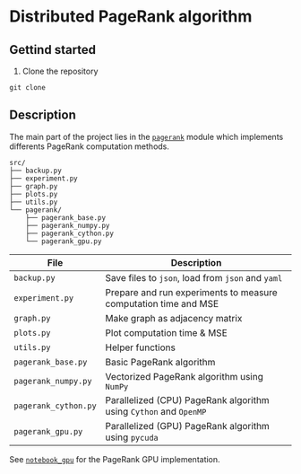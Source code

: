 # Distributed PageRank algorithm 

## Gettind started

1. Clone the repository 

```git
git clone 
```

## Description

The main part of the project lies in the [`pagerank`](src/pagerank/) module which implements differents PageRank computation methods. 

```
src/
├── backup.py
├── experiment.py
├── graph.py
├── plots.py
├── utils.py
└── pagerank/ 
    ├── pagerank_base.py
    ├── pagerank_numpy.py
    ├── pagerank_cython.py
    └── pagerank_gpu.py
```


| File       | Description                                             |
|-------------------|---------------------------------------------------------|
| `backup.py`         | Save files to `json`, load from `json` and `yaml`                      |
| `experiment.py`     | Prepare and run experiments to measure computation time and MSE               |
| `graph.py`          | Make graph as adjacency matrix            |
| `plots.py`          | Plot computation time & MSE                     |
| `utils.py`         | Helper functions             |
| `pagerank_base.py`  | Basic PageRank algorithm             |
| `pagerank_numpy.py` | Vectorized PageRank algorithm using `NumPy`        |
| `pagerank_cython.py`| Parallelized (CPU) PageRank algorithm using `Cython` and `OpenMP`       |
| `pagerank_gpu.py`   | Parallelized (GPU) PageRank algorithm using `pycuda`          |

See [`notebook_gpu`](https://drive.google.com/file/d/1rNhbZQfeArP8kCoHw2yuxpTgE_mHOudy/view?usp=sharing) for the PageRank GPU implementation.